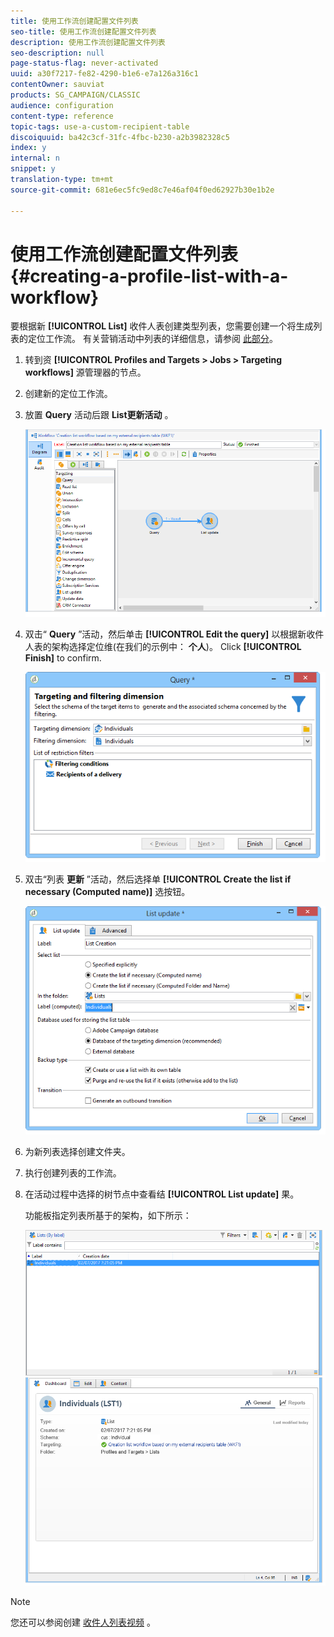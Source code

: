 ```yaml
---
title: 使用工作流创建配置文件列表
seo-title: 使用工作流创建配置文件列表
description: 使用工作流创建配置文件列表
seo-description: null
page-status-flag: never-activated
uuid: a30f7217-fe82-4290-b1e6-e7a126a316c1
contentOwner: sauviat
products: SG_CAMPAIGN/CLASSIC
audience: configuration
content-type: reference
topic-tags: use-a-custom-recipient-table
discoiquuid: ba42c3cf-31fc-4fbc-b230-a2b3982328c5
index: y
internal: n
snippet: y
translation-type: tm+mt
source-git-commit: 681e6ec5fc9ed8c7e46af04f0ed62927b30e1b2e

---
```



# 使用工作流创建配置文件列表{#creating-a-profile-list-with-a-workflow}

要根据新 **[!UICONTROL List]** 收件人表创建类型列表，您需要创建一个将生成列表的定位工作流。 有关营销活动中列表的详细信息，请参阅 [此部分](../../platform/using/creating-and-managing-lists.md#about-lists-in-adobe-campaign)。

1. 转到资 **[!UICONTROL Profiles and Targets > Jobs > Targeting workflows]** 源管理器的节点。
1. 创建新的定位工作流。
1. 放置 **Query** 活动后跟 **List更新活动** 。

   ![](assets/mapping_create_list_workflow01.png)

1. 双击“ **Query** ”活动，然后单击 **[!UICONTROL Edit the query]** 以根据新收件人表的架构选择定位维(在我们的示例中： **个人**)。 Click **[!UICONTROL Finish]** to confirm.

   ![](assets/mapping_create_list_workflow03.png)

1. 双击“列表 **更新** ”活动，然后选择单 **[!UICONTROL Create the list if necessary (Computed name)]** 选按钮。

   ![](assets/mapping_create_list_workflow02.png)

1. 为新列表选择创建文件夹。
1. 执行创建列表的工作流。
1. 在活动过程中选择的树节点中查看结 **[!UICONTROL List update]** 果。

   功能板指定列表所基于的架构，如下所示：

   ![](assets/mapping_list_view.png)

>[!NOTE]
>
>您还可以参阅创建 [收件人列表视频](https://docs.adobe.com/content/help/en/campaign-learn/campaign-classic-tutorials/getting-started/creating-a-list-of-recipients.html) 。

